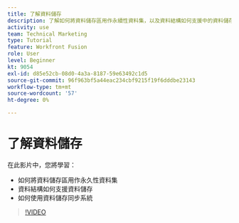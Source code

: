 ```yaml
---
title: 了解資料儲存
description: 了解如何將資料儲存區用作永續性資料集，以及資料結構如何支援中的資料儲存 [!DNL Adobe Workfront Fusion].
activity: use
team: Technical Marketing
type: Tutorial
feature: Workfront Fusion
role: User
level: Beginner
kt: 9054
exl-id: d85e52cb-08d0-4a3a-8187-59e63492c1d5
source-git-commit: 96f963bf5a44eac234cbf9215f19f6dddbe23143
workflow-type: tm+mt
source-wordcount: '57'
ht-degree: 0%

---
```


# 了解資料儲存

在此影片中，您將學習：

* 如何將資料儲存區用作永久性資料集
* 資料結構如何支援資料儲存
* 如何使用資料儲存同步系統

>[!VIDEO](https://video.tv.adobe.com/v/335295/?quality=12)
